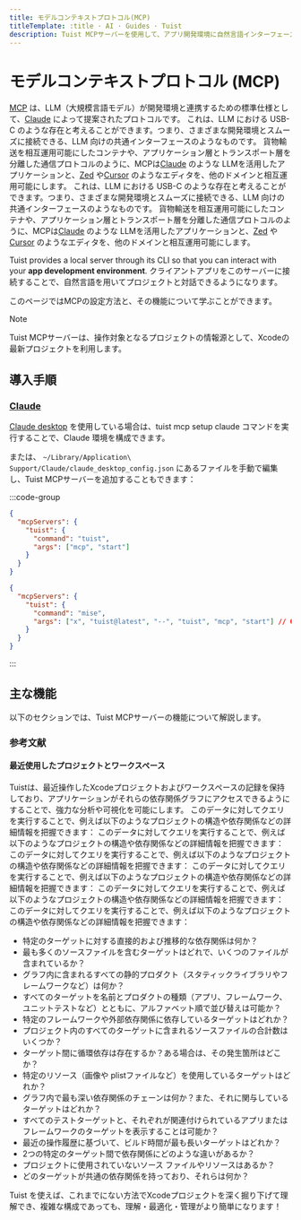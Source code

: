 ```yaml
---
title: モデルコンテキストプロトコル(MCP)
titleTemplate: :title · AI · Guides · Tuist
description: Tuist MCPサーバーを使用して、アプリ開発環境に自然言語インターフェースを導入する方法を学びましょう。
---
```


# モデルコンテキストプロトコル (MCP)

[MCP](https://www.claudemcp.com) は、LLM（大規模言語モデル）が開発環境と連携するための標準仕様として、[Claude](https://claude.ai) によって提案されたプロトコルです。
これは、LLM における USB-C のような存在と考えることができます。つまり、さまざまな開発環境とスムーズに接続できる、LLM 向けの共通インターフェースのようなものです。
貨物輸送を相互運用可能にしたコンテナや、アプリケーション層とトランスポート層を分離した通信プロトコルのように、MCPは[Claude](https://claude.ai/) のような LLMを活用したアプリケーションと、[Zed](https://zed.dev) や[Cursor](https://www.cursor.com) のようなエディタを、他のドメインと相互運用可能にします。
これは、LLM における USB-C のような存在と考えることができます。つまり、さまざまな開発環境とスムーズに接続できる、LLM 向けの共通インターフェースのようなものです。
貨物輸送を相互運用可能にしたコンテナや、アプリケーション層とトランスポート層を分離した通信プロトコルのように、MCPは[Claude](https://claude.ai/) のような LLMを活用したアプリケーションと、[Zed](https://zed.dev) や[Cursor](https://www.cursor.com) のようなエディタを、他のドメインと相互運用可能にします。

Tuist provides a local server through its CLI so that you can interact with your **app development environment**.
クライアントアプリをこのサーバーに接続することで、自然言語を用いてプロジェクトと対話できるようになります。

このページではMCPの設定方法と、その機能について学ぶことができます。

> [!NOTE]
> Tuist MCPサーバーは、操作対象となるプロジェクトの情報源として、Xcodeの最新プロジェクトを利用します。

## 導入手順

### [Claude](https://claude.ai)

[Claude desktop](https://claude.ai/download) を使用している場合は、<LocalizedLink href="/cli/mcp/setup/claude">tuist mcp setup claude</LocalizedLink> コマンドを実行することで、Claude 環境を構成できます。

または、 `~/Library/Application\ Support/Claude/claude_desktop_config.json` にあるファイルを手動で編集し、Tuist MCPサーバーを追加することもできます：

:::code-group

```json [Global Tuist installation (e.g. Homebrew)]
{
  "mcpServers": {
    "tuist": {
      "command": "tuist",
      "args": ["mcp", "start"]
    }
  }
}
```

```json [Mise installation]
{
  "mcpServers": {
    "tuist": {
      "command": "mise",
      "args": ["x", "tuist@latest", "--", "tuist", "mcp", "start"] // Or tuist@x.y.z to fix the version
    }
  }
}
```

:::

## 主な機能

以下のセクションでは、Tuist MCPサーバーの機能について解説します。

### 参考文献

#### 最近使用したプロジェクトとワークスペース

Tuistは、最近操作したXcodeプロジェクトおよびワークスペースの記録を保持しており、アプリケーションがそれらの依存関係グラフにアクセスできるようにすることで、強力な分析や可視化を可能にします。 このデータに対してクエリを実行することで、例えば以下のようなプロジェクトの構造や依存関係などの詳細情報を把握できます： このデータに対してクエリを実行することで、例えば以下のようなプロジェクトの構造や依存関係などの詳細情報を把握できます： このデータに対してクエリを実行することで、例えば以下のようなプロジェクトの構造や依存関係などの詳細情報を把握できます： このデータに対してクエリを実行することで、例えば以下のようなプロジェクトの構造や依存関係などの詳細情報を把握できます： このデータに対してクエリを実行することで、例えば以下のようなプロジェクトの構造や依存関係などの詳細情報を把握できます： このデータに対してクエリを実行することで、例えば以下のようなプロジェクトの構造や依存関係などの詳細情報を把握できます：

- 特定のターゲットに対する直接的および推移的な依存関係は何か？
- 最も多くのソースファイルを含むターゲットはどれで、いくつのファイルが含まれているか？
- グラフ内に含まれるすべての静的プロダクト（スタティックライブラリやフレームワークなど）は何か？
- すべてのターゲットを名前とプロダクトの種類（アプリ、フレームワーク、ユニットテストなど）とともに、アルファベット順で並び替えは可能か？
- 特定のフレームワークや外部依存関係に依存しているターゲットはどれか？
- プロジェクト内のすべてのターゲットに含まれるソースファイルの合計数はいくつか？
- ターゲット間に循環依存は存在するか？ある場合は、その発生箇所はどこか？
- 特定のリソース（画像や plistファイルなど）を使用しているターゲットはどれか？
- グラフ内で最も深い依存関係のチェーンは何か？また、それに関与しているターゲットはどれか？
- すべてのテストターゲットと、それぞれが関連付けられているアプリまたはフレームワークのターゲットを表示することは可能か？
- 最近の操作履歴に基づいて、ビルド時間が最も長いターゲットはどれか？
- 2つの特定のターゲット間で依存関係にどのような違いがあるか？
- プロジェクトに使用されていないソース ファイルやリソースはあるか？
- どのターゲットが共通の依存関係を持っており、それらは何か？

Tuist を使えば、これまでにない方法でXcodeプロジェクトを深く掘り下げて理解でき、複雑な構成であっても、理解・最適化・管理がより簡単になります！
